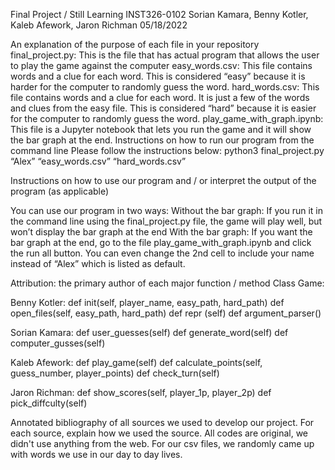 Final Project / Still Learning INST326-0102 Sorian Kamara, Benny Kotler, Kaleb Afework, Jaron Richman 05/18/2022

An explanation of the purpose of each file in your repository final_project.py: This is the file that has actual program that allows the user to play the game against the computer easy_words.csv: This file contains words and a clue for each word. This is considered “easy” because it is harder for the computer to randomly guess the word. hard_words.csv: This file contains words and a clue for each word. It is just a few of the words and clues from the easy file. This is considered “hard” because it is easier for the computer to randomly guess the word. play_game_with_graph.ipynb: This file is a Jupyter notebook that lets you run the game and it will show the bar graph at the end. Instructions on how to run our program from the command line Please follow the instructions below: python3 final_project.py “Alex” “easy_words.csv” “hard_words.csv”

Instructions on how to use our program and / or interpret the output of the program (as applicable)

You can use our program in two ways: Without the bar graph: If you run it in the command line using the final_project.py file, the game will play well, but won’t display the bar graph at the end With the bar graph: If you want the bar graph at the end, go to the file play_game_with_graph.ipynb and click the run all button. You can even change the 2nd cell to include your name instead of “Alex” which is listed as default.

Attribution: the primary author of each major function / method Class Game:

Benny Kotler: def init(self, player_name, easy_path, hard_path) def open_files(self, easy_path, hard_path) def repr (self) def argument_parser()

Sorian Kamara: def user_guesses(self) def generate_word(self) def computer_gusses(self)

Kaleb Afework: def play_game(self) def calculate_points(self, guess_number, player_points) def check_turn(self)

Jaron Richman: def show_scores(self, player_1p, player_2p) def pick_diffculty(self)

Annotated bibliography of all sources we used to develop our project. For each source, explain how we used the source. All codes are original, we didn't use anything from the web. For our csv files, we randomly came up with words we use in our day to day lives.
